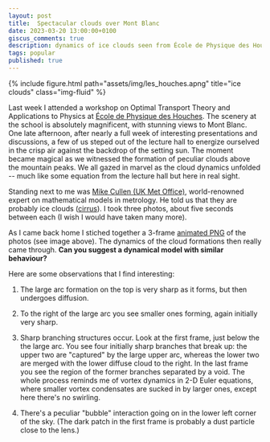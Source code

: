 ```yaml
---
layout: post
title:  Spectacular clouds over Mont Blanc
date: 2023-03-20 13:00:00+0100
giscus_comments: true
description: dynamics of ice clouds seen from École de Physique des Houches in the French alps
tags: popular
published: true
---
```


<div class="row justify-content-center">
    <div class="col-12 col-sm-10">
        {% include figure.html path="assets/img/les_houches.apng" title="ice clouds" class="img-fluid" %}
    </div>
</div>

Last week I attended a workshop on Optimal Transport Theory and Applications to Physics at [École de Physique des Houches](https://www.houches-school-physics.com/en/).
The scenery at the school is absolutely magnificent, with stunning views to Mont Blanc.
One late afternoon, after nearly a full week of interesting presentations and discussions, a few of us steped out of the lecture hall to energize ourselved in the crisp air against the backdrop of the setting sun.
The moment became magical as we witnessed the formation of peculiar clouds above the mountain peaks. 
We all gazed in marvel as the cloud dynamics unfolded -- much like some equation from the lecture hall but here in real sight.

Standing next to me was [Mike Cullen (UK Met Office)](https://www.metoffice.gov.uk/research/people/mike-cullen), world-renowned expert on mathematical models in metrology.
He told us that they are probably ice clouds ([cirrus](https://en.wikipedia.org/wiki/Cirrus_cloud)).
I took three photos, about five seconds between each (I wish I would have taken many more).

As I came back home I stiched together a 3-frame [animated PNG](https://en.wikipedia.org/wiki/APNG) of the photos (see image above).
The dynamics of the cloud formations then really came through.
**Can you suggest a dynamical model with similar behaviour?**

Here are some observations that I find interesting:

1. The large arc formation on the top is very sharp as it forms, but then undergoes diffusion.

2. To the right of the large arc you see smaller ones forming, again initially very sharp.

3. Sharp branching structures occur. Look at the first frame, just below the the large arc.
You see four initially sharp branches that break up: the upper two are "captured" by the large upper arc, whereas the lower two are merged with the lower diffuse cloud to the right. In the last frame you see the region of the former branches separated by a void. The whole process reminds me of vortex dynamics in 2-D Euler equations, where smaller vortex condensates are sucked in by larger ones, except here there's no swirling.

4. There's a peculiar "bubble" interaction going on in the lower left corner of the sky. (The dark patch in the first frame is probably a dust particle close to the lens.)



